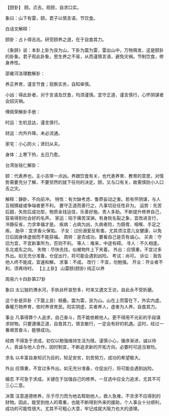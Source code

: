 【颐卦】
颐。贞吉。观颐，自求口实。

象曰：山下有雷，颐。君子以慎言语，节饮食。

白话文解释：

颐卦：占卜得吉兆。研究颐养之道，在于自食其力。

《象辞》说：本卦上卦为艮为山，下卦为震为雷，雷出山中，万物萌发，这是颐卦的卦象。君子观此卦象，思生养之不易，从而谨慎言语，避免灾祸。节制饮食，修身养性。

邵雍河洛理数解卦：

养正养育，谨言节食；观察实务，自知审慎。

小凶：得此卦者，对于言语及饮食，均须谨慎。宜守正道，谨言慎行，心怀阴谋者会招灾祸。

傅佩荣解卦手册：

时运：生机显达，谨言慎行。

财运：内外升降，未必流通。

家宅：小心防火；贤妇从夫。

身体：上寒下热，五日乃愈。

台湾张铭仁解卦：

颐：代表养也，主小吉带一点凶。养跟饮食有关，也代表养育、教育的意思，对情势需要充分了解，不要贸然的就下任何的决定。颐，又与口有关，故需慎防小人口舌之灾。

解释：静卧，不向前冲。
特性：有欠缺考虑、鲁莽妄动之害。若有怀阴谋，与人互相猜疑或争端者更不利。 要守正道而善行之，凡事切忌任性非为。
运势：先苦后甜，失败后成功型，物质金钱运佳，乐善好施，贵人多助。不断提升修养自己，容易得到社会好的名声。
家运：陷于痛苦深渊，有身败名裂之象，宜改进言行，冷静反省，力求幸福才是。
疾病：占病为凶，久病者险，为肠胃、咽喉、手足之疾。
胎孕：宜求香火保佑。
子女：过份溺爱反有害。尤其须注意儿女健康，以免日后因身体虚弱而不能获福。
周转：是否成功，要看自己是否有诚心。
买卖：守旧为宜，不宜新事所为，否则不利。
等人：难来，中途有碍。
寻人：不久相逢。东北或东之向。
失物：尽快去找，似被物件上下夹着。
外出：应慎重，不宜过多外出。如无充分准备，仓促出行，将可能会遇到凶险。
考试：尚可。
诉讼：我告他人终不能成，宜速和解。
求事：不成。
改行：不宜，勿勉强。
开业：开业者不利，须再待时。
【上上卦】 山雷颐(颐卦) 纯正以养

周易六十四卦第27卦

象曰 太公独钓渭水河，手执丝杆哀愁多，时来又遇文王访，自此永不受折磨。

这个卦是异卦（下震上艮）相叠。震为雷，艮为山。山在上而雷在下，外实内虚。春暖万物养育，依时养贤育民。阳实阴虚，实者养人，虚者为人养。自食其力。

事业 凡事得靠个人追求，自己奋斗，而不能依赖他人。更不得用不光彩的手段谋求财物。只要遵循正道，自食其力，慎言敏行，一定会有好的机遇。这时，经过一番艰苦奋斗，能够成功。

经商 不得急于求成，初仅以勉强维持生活为限。谨慎小心，循序渐进，诚以待人，真诚与他人合作，因时制宜，不断追求新的开拓方向，必要时可适当冒险。

求名 以丰富自身知识为目的，知足安贫，刻苦努力，成功的希望极大。

外出 应慎重，不宜过多外出。如无充分准备，仓促出行，将可能会遇到凶险。

婚恋 不可急于求成。关键在于加强自己的修养。一旦选中应全力追求，尤其不可三心二意。

决策 注意道德修养，乐于尽力而为地去帮助他人，救人急难，不贪求不应得到的财物。因此，能受到他人的尊重，也能不断得到外来的援助，个人事业十分顺利，成功的可能性很大。尤其不可粗心大意，牢记成就大阻力也大的道理。
